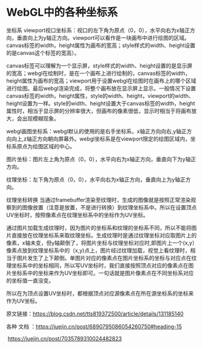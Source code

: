 # WebGL中的各种坐标系

坐标系
viewport视口坐标系：视口的左下角为原点（0，0），水平向右为x轴正方向，垂直向上为y轴正方向。viewport可以看作是一块画布中进行绘图的区域。canvas标签的width，height属性为画布的宽高；style样式的width、height设置的是canvas这个标签的宽高）。

canvas标签可以理解为一个显示屏，style样式的width、height设置的是显示屏的宽高；webgl在绘制时，是在一个画布上进行绘制的，canvas标签的width，height属性为画布的宽高；viewport用于设置webgl在绘图时在画布上的哪个区域进行绘图。最后webgl渲染完成，将整个画布放在显示屏上显示。一般情况下设置canvas标签的width，height属性，style的width、height，viewport的width、height设置为一样。style的width、height设置大于canvas标签的width，height属性时，相当于显示屏的分辨率很大，但画布的像素很低，显示时相当于将画布放大，会出现模糊现象。

webgl画图坐标系：webgl默认的使用的是右手坐标系，x轴正方向向右,y轴正方向向上,z轴正方向朝向屏幕外。webgl坐标系是在viewport限定的绘图区域内，坐标系原点为绘图区域的中心。

图片坐标：图片左上角为原点（0，0），水平向右为x轴正方向，垂直向下为y轴正方向。

纹理坐标：左下角为原点（0，0），水平向右为x轴正方向，垂直向上为y轴正方向。

纹理坐标转换
当通过framebuffer渲染至纹理时，生成的图像就是按照正常渲染观察到的图像放置（注意是放置，不是进行转换）到纹理坐标系中。所以在设置顶点UV坐标时，按照像素点在纹理坐标系中的坐标作为UV坐标。

通过图片加载生成纹理时，因为图片的坐标系和纹理的坐标系不同，所以不能将图片直接放在纹理坐标系来取纹理坐标。生成纹理时是通过纹理坐标对应取图片上的像素，x轴未变，但y轴颠倒了，将图片坐标与纹理坐标对应时,即图片上一个(x,y）像素点放到纹理坐标系中的（x,y)点上，图片经过纹理加载，视觉上看纹理时，相当于图片发生了上下颠倒。单图片对应的像素点在图片坐标系的坐标与对应点在纹理坐标系中的坐标相同，所以写UV坐标时，我们直接按照顶点对应的像素点在图片坐标系中的坐标来作为UV坐标即可。一句话就是图片像素点在不同坐标系对应的坐标值一直没变。

所以在为顶点设置UV坐标时，都根据顶点对应源像素点在所在源坐标系的坐标来作为UV坐标。



原文链接：https://blog.csdn.net/tts819372500/article/details/131185140



各种 文档 ：https://juejin.cn/post/6890795086054260750#heading-15

​                   <https://juejin.cn/post/7035789310024482823>

